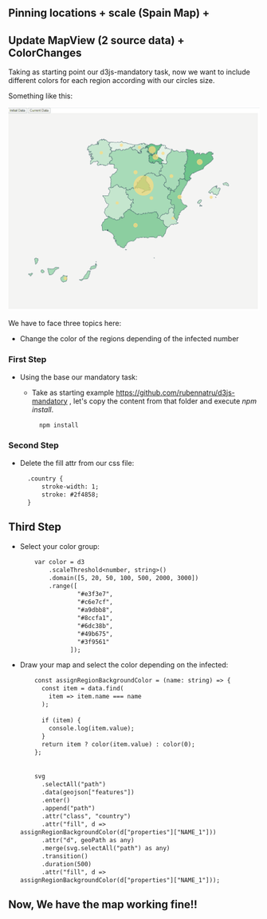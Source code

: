 ## Pinning locations + scale (Spain Map) + 
## Update MapView (2 source data) + ColorChanges

Taking as starting point our d3js-mandatory task, now we want to include different colors for 
each region according with our circles size.

Something like this:

![Spanish map - affected coronavirus](./content/demo.gif "Spanish affected coronavirus")


We have to face three topics here:

- Change the color of the regions depending of the infected number



### First Step

- Using the base our mandatory task:

    * Take as starting example https://github.com/rubennatru/d3js-mandatory , 
    let's copy the content from that folder and execute _npm install_.

        ```bash
          npm install
        ```
  

### Second Step

  - Delete the fill attr from our css file:
    
    
    
        
          .country {
              stroke-width: 1;
              stroke: #2f4858;
          }
     
   
 ## Third Step  
 
 -  Select your color group:
 
 
            var color = d3
                .scaleThreshold<number, string>()
                .domain([5, 20, 50, 100, 500, 2000, 3000])
                .range([
                        "#e3f3e7",
                        "#c6e7cf",
                        "#a9dbb8",
                        "#8ccfa1",
                        "#6dc38b",
                        "#49b675",
                        "#3f9561"
                      ]);
 
 
 
  - Draw your map and select the color depending on the infected:
  
            const assignRegionBackgroundColor = (name: string) => {
              const item = data.find(
                item => item.name === name
              );

              if (item) {
                console.log(item.value);
              }
              return item ? color(item.value) : color(0);
            };
   

            svg
              .selectAll("path")
              .data(geojson["features"])
              .enter()
              .append("path")
              .attr("class", "country")
              .attr("fill", d => assignRegionBackgroundColor(d["properties"]["NAME_1"]))
              .attr("d", geoPath as any)
              .merge(svg.selectAll("path") as any)
              .transition()
              .duration(500)
              .attr("fill", d => assignRegionBackgroundColor(d["properties"]["NAME_1"]));



## Now, We have the map working fine!!
